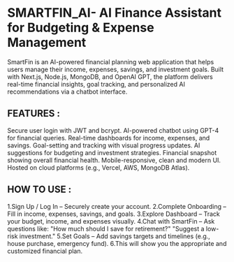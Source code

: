 # SMARTFIN_AI- AI Finance Assistant for Budgeting & Expense Management
SmartFin is an AI-powered financial planning web application that helps users manage their income, expenses, savings, and investment goals. 
Built with Next.js, Node.js, MongoDB, and OpenAI GPT, the platform delivers real-time financial insights, goal tracking, and personalized AI recommendations via a chatbot interface.

## FEATURES : 
Secure user login with JWT and bcrypt.
AI-powered chatbot using GPT-4 for financial queries.
Real-time dashboards for income, expenses, and savings.
Goal-setting and tracking with visual progress updates.
AI suggestions for budgeting and investment strategies.
Financial snapshot showing overall financial health.
Mobile-responsive, clean and modern UI.
Hosted on cloud platforms (e.g., Vercel, AWS, MongoDB Atlas).

## HOW TO USE :
1.Sign Up / Log In – Securely create your account.
2.Complete Onboarding – Fill in income, expenses, savings, and goals.
3.Explore Dashboard – Track your budget, income, and expenses visually.
4.Chat with SmartFin – Ask questions like:
"How much should I save for retirement?"
"Suggest a low-risk investment."
5.Set Goals – Add savings targets and timelines (e.g., house purchase, emergency fund).
6.This will show you the appropriate and customized financial plan.

